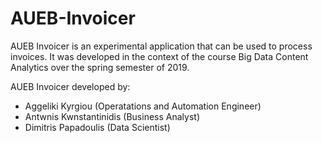 # AUEB-Invoicer
AUEB Invoicer is an experimental application that can be used to process invoices. It was developed in the context of the course Big Data Content Analytics over the spring semester of 2019.

AUEB Invoicer developed by:

* Aggeliki Kyrgiou (Operatations and Automation Engineer)
* Antwnis Kwnstantinidis (Business Analyst)
* Dimitris Papadoulis (Data Scientist)
